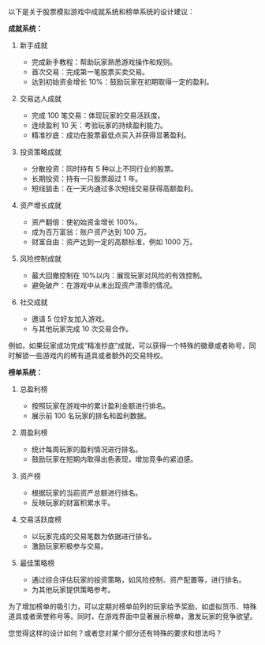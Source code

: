 以下是关于股票模拟游戏中成就系统和榜单系统的设计建议：

**成就系统：**

1. 新手成就
    - 完成新手教程：帮助玩家熟悉游戏操作和规则。
    - 首次交易：完成第一笔股票买卖交易。
    - 达到初始资金增长 10%：鼓励玩家在初期取得一定的盈利。

2. 交易达人成就
    - 完成 100 笔交易：体现玩家的交易活跃度。
    - 连续盈利 10 天：考验玩家的持续盈利能力。
    - 精准抄底：成功在股票最低点买入并获得显著盈利。

3. 投资策略成就
    - 分散投资：同时持有 5 种以上不同行业的股票。
    - 长期投资：持有一只股票超过 1 年。
    - 短线狙击：在一天内通过多次短线交易获得高额盈利。

4. 资产增长成就
    - 资产翻倍：使初始资金增长 100%。
    - 成为百万富翁：账户资产达到 100 万。
    - 财富自由：资产达到一定的高额标准，例如 1000 万。

5. 风险控制成就
    - 最大回撤控制在 10%以内：展现玩家对风险的有效控制。
    - 避免破产：在游戏中从未出现资产清零的情况。

6. 社交成就
    - 邀请 5 位好友加入游戏。
    - 与其他玩家完成 10 次交易合作。

例如，如果玩家成功完成“精准抄底”成就，可以获得一个特殊的徽章或者称号，同时解锁一些游戏内的稀有道具或者额外的交易特权。

**榜单系统：**

1. 总盈利榜
    - 按照玩家在游戏中的累计盈利金额进行排名。
    - 展示前 100 名玩家的排名和盈利数据。

2. 周盈利榜
    - 统计每周玩家的盈利情况进行排名。
    - 鼓励玩家在短期内取得出色表现，增加竞争的紧迫感。

3. 资产榜
    - 根据玩家的当前资产总额进行排名。
    - 反映玩家的财富积累水平。

4. 交易活跃度榜
    - 以玩家完成的交易笔数为依据进行排名。
    - 激励玩家积极参与交易。

5. 最佳策略榜
    - 通过综合评估玩家的投资策略，如风险控制、资产配置等，进行排名。
    - 为其他玩家提供策略参考。

为了增加榜单的吸引力，可以定期对榜单前列的玩家给予奖励，如虚拟货币、特殊道具或者荣誉称号等。同时，在游戏界面中显著展示榜单，激发玩家的竞争欲望。

您觉得这样的设计如何？或者您对某个部分还有特殊的要求和想法吗？
